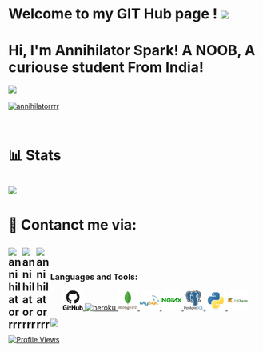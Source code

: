 # Welcome to my GIT Hub page ! <img src="https://raw.githubusercontent.com/MartinHeinz/MartinHeinz/master/wave.gif" width="40px">

# Hi, I'm Annihilator Spark! A NOOB, A curiouse student From India!

<img src="https://octocat-generator-assets.githubusercontent.com/my-octocat-1609274174641.png" width="495px">

<p align="left"> <a href="https://github.com/annihilatorrrr"><img src="https://github-profile-trophy.vercel.app/?username=annihilatorrrr&theme=juicyfresh&no-bg=true&no-frame=true&column=4&" alt="annihilatorrrr" /></a> </p>

<br />

#  📊 Stats
![](https://metrics.lecoq.io/annihilatorrrr?template=classic&base.header=0&base.metadata=0&isocalendar=1&languages=1&people=1&isocalendar.duration=half-year&languages.limit=8&languages.sections=most-used&languages.colors=github&languages.threshold=0%25&languages.indepth=false&languages.recent.load=300&languages.recent.days=14&people.limit=24&people.size=28&people.types=followers%2C%20following&people.identicons=false&people.shuffle=false&config.timezone=Asia%2FCalcutta)
---

# 🔗 Contanct me via:
<a href="https://github.com/annihilatorrrr"><img align="left" alt="annihilatorrrr" width="28px" src="https://cdn.jsdelivr.net/npm/simple-icons@3.13.0/icons/github.svg" /></a>
<a href="https://telegram.dog/annihilatorrrr"><img align="left" alt="annihilatorrrr" width="28px" src="https://cdn.jsdelivr.net/npm/simple-icons@v3/icons/telegram.svg" /></a> 
<a href="mailto:tanmoyomg7@gmail.com"><img align="left" alt="annihilatorrrr" width="28px" src="https://cdn.jsdelivr.net/npm/simple-icons@3.13.0/icons/gmail.svg" /></a>
</br>
---

<h3 align="left">Languages and Tools:</h3>
<p align="center">
    <a href="https://github.com/" target="_blank"> <img src="https://github.com/devicons/devicon/raw/master/icons/github/github-original-wordmark.svg" alt="github" width="40" height="40"/> </a>
    <a href="https://heroku.com" target="_blank"> <img src="https://www.vectorlogo.zone/logos/heroku/heroku-icon.svg" alt="heroku" width="40" height="40"/> </a>
    <a href="https://www.mongodb.com/" target="_blank"> <img src="https://raw.githubusercontent.com/devicons/devicon/master/icons/mongodb/mongodb-original-wordmark.svg" alt="mongodb" width="40" height="40"/> </a>
    <a href="https://www.mysql.com/" target="_blank"> <img src="https://raw.githubusercontent.com/devicons/devicon/master/icons/mysql/mysql-original-wordmark.svg" alt="mysql" width="40" height="40"/> </a>
    <a href="https://www.nginx.com" target="_blank"> <img src="https://raw.githubusercontent.com/devicons/devicon/master/icons/nginx/nginx-original.svg" alt="nginx" width="40" height="40"/> </a>
    <a href="https://www.postgresql.org" target="_blank"> <img src="https://raw.githubusercontent.com/devicons/devicon/master/icons/postgresql/postgresql-original-wordmark.svg" alt="postgresql" width="40" height="40"/> </a>
    <a href="https://www.python.org" target="_blank"> <img src="https://raw.githubusercontent.com/devicons/devicon/master/icons/python/python-original.svg" alt="python" width="40" height="40"/> </a>
    <a href="https://www.jetbrains.com/pycharm/" target="_blank"> <img src="https://github.com/devicons/devicon/raw/master/icons/pycharm/pycharm-original-wordmark.svg" alt="pycharm" width="40" height="40"/> </a> </p>

![](https://visitor-badge.glitch.me/badge?page_id=annihilatorrrr)

[![Profile Views](https://hits.seeyoufarm.com/api/count/incr/badge.svg?url=https://github.com/annihilatorrrr/&title=Profile%20Views&edge_flat=true)](https://github.com/annihilatorrrr)
